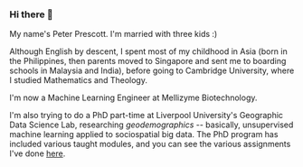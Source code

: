 ### Hi there 👋

My name's Peter Prescott. I'm married with three kids :)

Although English by descent, I spent most of my childhood in Asia (born in the Philippines, then parents moved to Singapore and sent me to boarding schools in Malaysia and India), before going to Cambridge University, where I studied Mathematics and Theology.

I'm now a Machine Learning Engineer at Mellizyme Biotechnology.

I'm also trying to do a PhD part-time at Liverpool University's Geographic Data Science Lab, researching *geodemographics* -- basically, unsupervised machine learning applied to sociospatial big data. The PhD program has included various taught modules, and you can see the various assignments I've done [here](https://github.com/peterprescott/data-analysis-msc).
